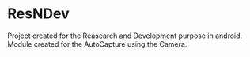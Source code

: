 # ResNDev
Project created for the Reasearch and Development purpose in android.
Module created for the AutoCapture using the Camera.
